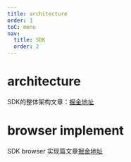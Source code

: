 ```yaml
---
title: architecture
order: 1
toC: menu
nav:
  title: SDK
  order: 2
---
```


# architecture

SDK的整体架构文章：[掘金地址](https://juejin.cn/post/7016897995031445511)


# browser implement
SDK browser 实现篇文章[掘金地址](https://juejin.cn/post/7018757658665156639)
